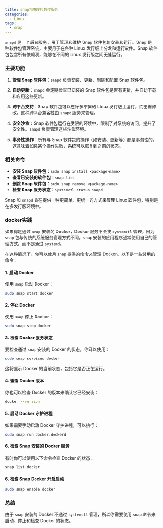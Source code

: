 ```yaml
---
title: snap包管理和启停服务
categories:
  - Linux
tags:
  - snap
---
```



`snapd` 是一个后台服务，用于管理和维护 Snap 软件包的安装和运行。Snap 是一种软件包管理系统，主要用于在各种 Linux 发行版上分发和运行软件。Snap 软件包包含所有依赖项，能够在不同的 Linux 发行版之间无缝运行。

### 主要功能

1. **管理 Snap 软件包**：`snapd` 负责安装、更新、删除和配置 Snap 软件包。
  
2. **自动更新**：`snapd` 会定期检查已安装的 Snap 软件包是否有更新，并自动下载和应用这些更新。

3. **跨平台支持**：Snap 软件包可以在许多不同的 Linux 发行版上运行，而无需修改。这种跨平台兼容性由 `snapd` 服务来管理。

4. **安全沙盒**：Snap 软件包运行在受限的环境中，限制了对系统的访问，提升了安全性。`snapd` 负责管理这些沙盒环境。

5. **事务性操作**：所有与 Snap 软件包的操作（如安装、更新等）都是事务性的，这意味着如果某个操作失败，系统可以恢复到之前的状态。

### 相关命令

- **安装 Snap 软件包**：`sudo snap install <package-name>`
- **查看已安装的软件包**：`snap list`
- **删除 Snap 软件包**：`sudo snap remove <package-name>`
- **检查 Snap 服务状态**：`systemctl status snapd`

Snap 和 `snapd` 旨在提供一种更简单、更统一的方式来管理 Linux 软件包，特别是在多发行版环境中。


### docker实践

如果你是通过 `snap` 安装的 Docker，Docker 服务不会被 `systemctl` 管理，因为 `snap` 包与传统的系统服务管理方式不同。`snap` 安装的应用程序通常使用自己的管理方式，而不是通过 `systemd`。

在这种情况下，你可以使用 `snap` 提供的命令来管理 Docker。以下是一些常用的命令：

#### 1. **启动 Docker**

使用 `snap` 启动 Docker：
```bash
sudo snap start docker
```

#### 2. **停止 Docker**

使用 `snap` 停止 Docker：
```bash
sudo snap stop docker
```

#### 3. **检查 Docker 服务状态**

要检查通过 `snap` 安装的 Docker 的状态，你可以使用：
```bash
sudo snap services docker
```

这将显示 Docker 的当前状态，包括它是否正在运行。

#### 4. **查看 Docker 版本**

你也可以检查 Docker 的版本来确认它已经安装：
```bash
docker --version
```

#### 5. **启动 Docker 守护进程**

如果需要手动启动 Docker 守护进程，可以执行：
```bash
sudo snap run docker.dockerd
```

#### 6. **检查 Snap 安装的 Docker 服务**

有时你可以使用以下命令检查 Docker 的状态：
```bash
snap list docker
```


#### 6. **检查 Snap Docker 开启启动**

```bash
sudo snap enable docker
```

### 总结

由于 `snap` 安装的 Docker 不通过 `systemctl` 管理，所以你需要使用 `snap` 命令来启动、停止和检查 Docker 的状态。